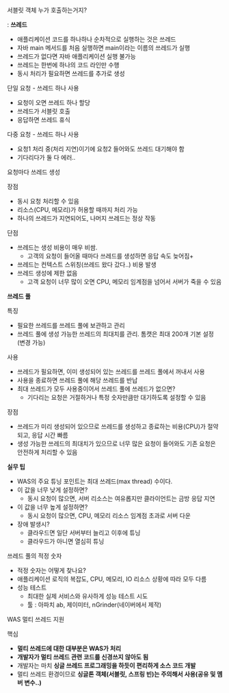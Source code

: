 서블릿 객체 누가 호출하는거지?

: **쓰레드**

- 애플리케이션 코드를 하나하나 순차적으로 실행하는 것은 쓰레드
- 자바 main 메서드를 처음 실행하면 main이라는 이름의 쓰레드가 실행
- 쓰레드가 없다면 자바 애플리케이션 실행 불가능
- 쓰레드는 한번에 하나의 코드 라인만 수행
- 동시 처리가 필요하면 쓰레드를 추가로 생성

단일 요청 - 쓰레드 하나 사용

- 요청이 오면 쓰레드 하나 할당
- 쓰레드가 서블릿 호출
- 응답하면 쓰레드 휴식

다중 요청 - 쓰레드 하나 사용

- 요청1 처리 중(처리 지연)이기에 요청2 들어와도 쓰레드 대기해야 함
- 기다리다가 둘 다 에러..

요청마다 쓰레드 생성

장점

- 동시 요청 처리할 수 있음
- 리소스(CPU, 메모리)가 허용할 때까지 처리 가능
- 하나의 쓰레드가 지연되어도, 나머지 쓰레드는 정상 작동

단점

- 쓰레드는 생성 비용이 매우 비쌈.
    - 고객의 요청이 들어올 때마다 쓰레드를 생성하면 응답 속도 늦어짐+
- 쓰레드는 컨텍스트 스위칭(쓰레드 왔다 갔다..) 비용 발생
- 쓰레드 생성에 제한 없음
    - 고객 요청이 너무 많이 오면 CPU, 메모리 임계점을 넘어서 서버가 죽을 수 있음

**쓰레드 풀**

특징

- 필요한 쓰레드를 쓰레드 풀에 보관하고 관리
- 쓰레드 풀에 생성 가능한 쓰레드의 최대치를 관리. 톰캣은 최대 200개 기본 설정 (변경 가능)

사용

- 쓰레드가 필요하면, 이미 생성되어 있는 쓰레드를 쓰레드 풀에서 꺼내서 사용
- 사용을 종료하면 쓰레드 풀에 해당 쓰레드를 반납
- 최대 쓰레드가 모두 사용중이어서 쓰레드 풀에 쓰레드가 없으면?
    - 기다리는 요청은 거절하거나 특정 숫자만큼만 대기하도록 설정할 수 있음

장점

- 쓰레드가 미리 생성되어 있으므로 쓰레드를 생성하고 종료하는 비용(CPU)가 절약되고, 응답 시간 빠름
- 생성 가능한 쓰레드의 최대치가 있으므로 너무 많은 요청이 들어와도 기존 요청은 안전하게 처리할 수 있음

**실무 팁**

- WAS의 주요 튜닝 포인트는 최대 쓰레드(max thread) 수이다.
- 이 값을 너무 낮게 설정하면?
    - 동시 요청이 많으면, 서버 리소스는 여유롭지만 클라이언트는 금방 응답 지연
- 이 값을 너무 높게 설정하면?
    - 동시 요청이 많으면, CPU, 메모리 리소스 임계점 초과로 서버 다운
- 장애 발생시?
    - 클라우드면 일단 서버부터 늘리고 이후에 튜닝
    - 클라우드가 아니면 열심히 튜닝

쓰레드 풀의 적정 숫자

- 적정 숫자는 어떻게 찾나요?
- 애플리케이션 로직의 복잡도, CPU, 메모리, IO 리소스 상황에 따라 모두 다름
- 성능 테스트
    - 최대한 실제 서비스와 유사하게 성능 테스트 시도
    - 툴 : 아파치 ab, 제이미터, nGrinder(네이버에서 제작)
    

WAS 멀티 쓰레드 지원

핵심

- **멀티 쓰레드에 대한 대부분은 WAS가 처리**
- **개발자가 멀티 쓰레드 관련 코드를 신경쓰지 않아도 됨**
- 개발자는 마치 **싱글 쓰레드 프로그래밍을 하듯이 편리하게 소스 코드 개발**
- 멀티 쓰레드 환경이므로 **싱글톤 객체(서블릿, 스프링 빈)는 주의해서 사용(공유 및 멤버 변수..)**
